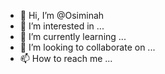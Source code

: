 - 👋 Hi, I’m @Osiminah
- 👀 I’m interested in ...
- 🌱 I’m currently learning ...
- 💞️ I’m looking to collaborate on ...
- 📫 How to reach me ...

<!---
Osiminah/Osiminah is a ✨ special ✨ repository because its `README.md` (this file) appears on your GitHub profile.
You can click the Preview link to take a look at your changes.
--->
